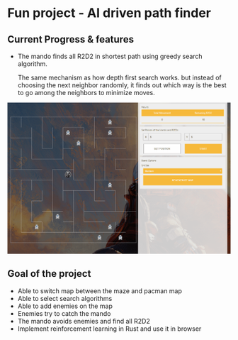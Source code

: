 # Fun project - AI driven path finder

## Current Progress & features

* The mando finds all R2D2 in shortest path using greedy search algorithm.

  The same mechanism as how depth first search works. but instead of choosing the next neighbor randomly,
  it finds out which way is the best to go among the neighbors to minimize moves.

![Screenshot](/public/screenshot/26_02_2020.gif)

## Goal of the project
* Able to switch map between the maze and pacman map
* Able to select search algorithms
* Able to add enemies on the map
* Enemies try to catch the mando
* The mando avoids enemies and find all R2D2
* Implement reinforcement learning in Rust and use it in browser
